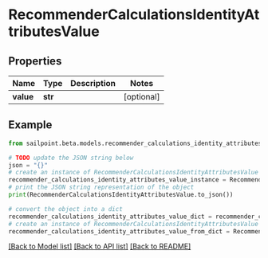 # RecommenderCalculationsIdentityAttributesValue


## Properties

Name | Type | Description | Notes
------------ | ------------- | ------------- | -------------
**value** | **str** |  | [optional] 

## Example

```python
from sailpoint.beta.models.recommender_calculations_identity_attributes_value import RecommenderCalculationsIdentityAttributesValue

# TODO update the JSON string below
json = "{}"
# create an instance of RecommenderCalculationsIdentityAttributesValue from a JSON string
recommender_calculations_identity_attributes_value_instance = RecommenderCalculationsIdentityAttributesValue.from_json(json)
# print the JSON string representation of the object
print(RecommenderCalculationsIdentityAttributesValue.to_json())

# convert the object into a dict
recommender_calculations_identity_attributes_value_dict = recommender_calculations_identity_attributes_value_instance.to_dict()
# create an instance of RecommenderCalculationsIdentityAttributesValue from a dict
recommender_calculations_identity_attributes_value_from_dict = RecommenderCalculationsIdentityAttributesValue.from_dict(recommender_calculations_identity_attributes_value_dict)
```
[[Back to Model list]](../README.md#documentation-for-models) [[Back to API list]](../README.md#documentation-for-api-endpoints) [[Back to README]](../README.md)


